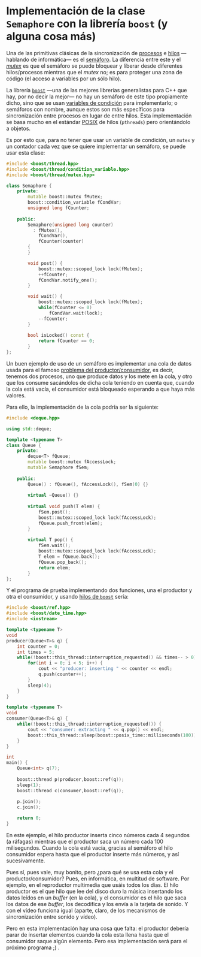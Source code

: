 # Implementación de la clase `Semaphore` con la librería `boost` (y alguna cosa más)

Una de las primitivas clásicas de la sincronización de [procesos](http://es.wikipedia.org/wiki/Proceso_(inform%C3%A1tica)) e [hilos](http://es.wikipedia.org/wiki/Hilo_de_ejecuci%C3%B3n) —hablando de informática— es el [semáforo](http://es.wikipedia.org/wiki/Sem%C3%A1foro_(programaci%C3%B3n)). La diferencia entre este y el *[mutex](http://es.wikipedia.org/wiki/Mutex)* es que el semáforo se puede bloquear y liberar desde diferentes hilos/procesos mientras que el *mutex* no; es para proteger una zona de código (el acceso a variables por un sólo hilo).

La librería [`boost`](http://www.boost.org/) —una de las mejores librerías generalistas para C++ que hay, por no decir la mejor— no hay un semáforo de este tipo propiamente dicho, sino que se usan [variables de condición](http://en.wikipedia.org/wiki/Condition_variable) para implementarlo; o semáforos con nombre, aunque estos son más específicos para sincronización entre procesos en lugar de entre hilos. Esta implementación se basa mucho en el estándar [POSIX](http://es.wikipedia.org/wiki/POSIX) de hilos (`pthreads`) pero orientándolo a objetos.

Es por esto que, para no tener que usar un variable de condición, un `mutex` y un contador cada vez que se quiere implementar un semáforo, se puede usar esta clase:

```c++
#include <boost/thread.hpp>
#include <boost/thread/condition_variable.hpp>
#include <boost/thread/mutex.hpp>

class Semaphore {
    private:
        mutable boost::mutex fMutex;
        boost::condition_variable fCondVar;
        unsigned long fCounter;
        
    public:
        Semaphore(unsigned long counter)
          : fMutex(),
            fCondVar(),
            fCounter(counter)
        {
        }

        void post() {
            boost::mutex::scoped_lock lock(fMutex);
            ++fCounter;
            fCondVar.notify_one();
        }

        void wait() {
            boost::mutex::scoped_lock lock(fMutex);
            while(fCounter <= 0)
                fCondVar.wait(lock);
            --fCounter;
        }
        
        bool isLocked() const {
            return fCounter == 0;
        }
};
```

Un buen ejemplo de uso de un semáforo es implementar una cola de datos usada para el famoso [problema del productor/consumidor](http://en.wikipedia.org/wiki/Producer-consumer_problem), es decir, tenemos dos procesos, uno que produce datos y los mete en la cola, y otro que los consume sacándolos de dicha cola teniendo en cuenta que, cuando la cola está vacía, el consumidor está bloqueado esperando a que haya más valores.

Para ello, la implementación de la cola podría ser la siguiente:

```c++
#include <deque.hpp>

using std::deque;

template <typename T>
class Queue {
    private:
        deque<T> fQueue;
        mutable boost::mutex fAccessLock;
        mutable Semaphore fSem;
        
    public:
        Queue() : fQueue(), fAccessLock(), fSem(0) {}
        
        virtual ~Queue() {}
        
        virtual void push(T elem) {
            fSem.post();
            boost::mutex::scoped_lock lock(fAccessLock);
            fQueue.push_front(elem);
        }
        
        virtual T pop() {
            fSem.wait();
            boost::mutex::scoped_lock lock(fAccessLock);
            T elem = fQueue.back();
            fQueue.pop_back();
            return elem;
        }
};
```

Y el programa de prueba implementando dos funciones, una el productor y otra el consumidor, y usando [hilos de `boost`](http://www.boost.org/doc/libs/1_48_0/doc/html/thread.html) sería:

```c++
#include <boost/ref.hpp>
#include <boost/date_time.hpp>
#include <iostream>

template <typename T>
void
producer(Queue<T>& q) {
    int counter = 0;
    int times = 5;
    while(!boost::this_thread::interruption_requested() && times-- > 0) {
        for(int i = 0; i < 5; i++) {
            cout << "producer: inserting " << counter << endl;
            q.push(counter++);
        }
        sleep(4);
    }
}

template <typename T>
void
consumer(Queue<T>& q) {
    while(!boost::this_thread::interruption_requested()) {
        cout << "consumer: extracting " << q.pop() << endl;
        boost::this_thread::sleep(boost::posix_time::milliseconds(100));
    }
}

int
main() {
    Queue<int> q(7);
    
    boost::thread p(producer,boost::ref(q));
    sleep(1);
    boost::thread c(consumer,boost::ref(q));
    
    p.join();
    c.join();

    return 0;
}
```

En este ejemplo, el hilo productor inserta cinco números cada 4 segundos (a ráfagas) mientras que el productor saca un número cada 100 milisegundos. Cuando la cola está vacía, gracias al semáforo el hilo consumidor espera hasta que el productor inserte más números, y así sucesivamente.

Pues sí, pues vale, muy bonito, pero ¿para qué se usa esta cola y el productor/consumidor? Pues, en informática, en multitud de software. Por ejemplo, en el reproductor multimedia que usáis todos los días. El hilo productor es el que hilo que lee del disco duro la música insertando los datos leídos en un *buffer* (en la cola), y el consumidor es el hilo que saca los datos de ese *buffer*, los decodifica y los envía a la tarjeta de sonido. Y con el vídeo funciona igual (aparte, claro, de los mecanismos de sincronización entre sonido y vídeo).

Pero en esta implementación hay una cosa que falta: el productor debería parar de insertar elementos cuando la cola esta llena hasta que el consumidor saque algún elemento. Pero esa implementación será para el próximo programa ;) .
